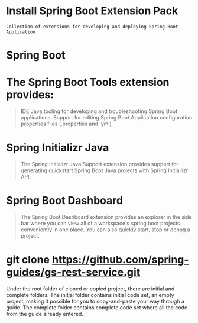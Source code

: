 # Install Spring Boot Extension Pack

    Collection of extensions for developing and deploying Spring Boot Application

# Spring Boot
# The Spring Boot Tools extension provides:

 > IDE Java tooling for developing and troubleshooting Spring Boot applications.
 > Support for editing Spring Boot Application configuration properties files (.properties and .yml)

# Spring Initializr Java

 > The Spring Initializr Java Support extension provides support for generating quickstart Spring Boot Java projects with Spring Initiailizr API.

# Spring Boot Dashboard

 > The Spring Boot Dashboard extension provides an explorer in the side bar where you can view all of a workspace's spring boot projects conveniently in one place. You can also quickly start, stop or debug a project.

# git clone https://github.com/spring-guides/gs-rest-service.git

Under the root folder of cloned or copied project, there are initial and complete folders. The initial folder contains initial code set, an empty project, making it possible for you to copy-and-paste your way through a guide. The complete folder contains complete code set where all the code from the guide already entered.